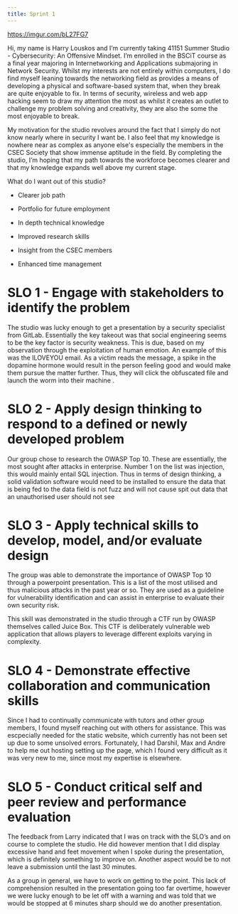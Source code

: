 ```yaml
---
title: Sprint 1
---
```


https://imgur.com/bL27FG7

Hi, my name is Harry Louskos and I’m currently taking 41151 Summer Studio - Cybersecurity: An Offensive Mindset. I’m enrolled in the BSCiT course as a final year majoring in Internetworking and Applications submajoring in Network Security. Whilst my interests are not entirely within computers, I do find myself leaning towards the networking field as provides a means of developing a physical and software-based system that, when they break are quite enjoyable to fix. In terms of security, wireless and web app hacking seem to draw my attention the most as whilst it creates an outlet to challenge my problem solving and creativity, they are also the some the most enjoyable to break.

My motivation for the studio revolves around the fact that I simply do not know nearly where in security I want be. I also feel that my knowledge is nowhere near as complex as anyone else's especially the members in the CSEC Society that show immense aptitude in the field. By completing the studio, I’m hoping that my path towards the workforce becomes clearer and that my knowledge expands well above my current stage.

What do I want out of this studio?

     

  -  Clearer job path
     
     

  -  Portfolio for future employment
     
     

  -  In depth technical knowledge
     
     

  - Improved research skills
     
     

  - Insight from the CSEC members 
     
     

  -  Enhanced time management
     


 # SLO 1 - Engage with stakeholders to identify the problem

The studio was lucky enough to get a presentation by a security specialist from GitLab. Essentially the key takeout was that social engineering seems to be the key factor is security weakness. This is due, based on my observation through the exploitation of human emotion. An example of this was the ILOVEYOU email. As a victim reads the message, a spike in the dopamine hormone would result in the person feeling good and would make them pursue the matter further. Thus, they will click the obfuscated file and launch the worm into their machine .

# SLO 2 - Apply design thinking to respond to a defined  or newly developed problem

Our group chose to research the OWASP Top 10. These are essentially, the most sought after attacks in enterprise. Number 1 on the list was injection, this would mainly entail SQL injection. Thus in terms of design thinking, a solid validation software would need to be installed to ensure the data that is being fed to the data field is not fuzz and will not cause spit out data that an unauthorised user should not see

# SLO 3 - Apply technical skills to develop, model, and/or evaluate design

The group was able to demonstrate the importance of OWASP Top 10 through a powerpoint presentation. This is a list of the most utilised and thus malicious attacks in the past year or so. They are used as a guideline for vulnerability identification and can assist in enterprise to evaluate their own security risk.

This skill was demonstrated in the studio through a CTF run by OWASP themselves called Juice Box. This CTF is deliberately vulnerable web application that allows players to leverage different exploits varying in complexity.



# SLO 4 - Demonstrate effective collaboration and communication skills

Since I had to continually communicate with tutors and other group members, I found myself reaching out with others for assistance. This was escpecially needed for the static website, which currently has not been set up due to some unsolved errors. Fortunately, I had Darshil, Max and Andre to help me out hosting setting up the page, which I found very difficult as it was very new to me, since most my expertise is elsewhere.

# SLO 5 - Conduct critical self and peer review and performance evaluation

The feedback from Larry indicated that I was on track with the SLO’s and on course to complete the studio. He did however mention that I did display excessive hand and feet movement when I spoke during the presentation, which is definitely something to improve on. Another aspect would be to not leave a submission until the last 30 minutes.

As a group in general, we have to work on getting to the point. This lack of comprehension resulted in the presentation going too far overtime, however we were lucky enough to be let off with a warning and was told that we would be stopped at 6 minutes sharp should we do another presentation.

